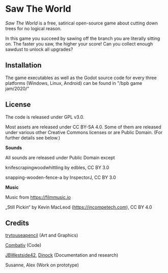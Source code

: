 # Saw The World
_Saw The World_ is a free, satirical open-source game about cutting down trees for no logical reason.

In this game you succeed by sawing off the branch you are literally sitting on. The faster you saw, the higher your score! Can you collect enough sawdust to unlock all upgrades?

## Installation
The game executables as well as the Godot source code for every three platforms (Windows, Linux, Android) can be found in "/bpb game jam/2020/"

## License
The code is released under GPL v3.0.

Most assets are released under CC BY-SA 4.0. Some of them are released under various other Creative Commons licenses or are Public Domain. (For further details see below.)

**Sounds**

  All sounds are released under Public Domain except

  knifescrapingwoodwhittling by edbles, CC BY 3.0

  snapping-wooden-fence-a by InspectorJ, CC BY 3.0

**Music**

  Music from https://filmmusic.io

  „Still Pickin“ by Kevin MacLeod (https://incompetech.com), CC BY 4.0

## Credits
[trytouseapencil](https://github.com/trytouseapencil) (Art and Graphics)

[Combativ](https://github.com/Combativ) (Code)

[JBWestside42](https://github.com/JBWestside42), [Dinock](https://github.com/Dinock) (Documentation and research)

Susanne, Alex (Work on prototype)
